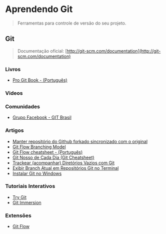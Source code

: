 # Aprendendo Git

> Ferramentas para controle de versão do seu projeto.

## Git

> Documentação oficial: [http://git-scm.com/documentation](http://git-scm.com/documentation)

### Livros
* [Pro Git Book - (Português)](http://git-scm.com/book/pt-br)

### Videos

### Comunidades
* [Grupo Facebook - GIT Brasil](https://www.facebook.com/groups/gitbrasil/)

### Artigos
* [Manter repositório do Github forkado sincronizado com o original](http://blog.da2k.com.br/2014/01/19/manter-repositorio-github-forkado-sincronizado-com-o-original/)
* [Git Flow Branching Model](http://nvie.com/posts/a-successful-git-branching-model/)
* [Git Flow cheatsheet - (Português)](http://danielkummer.github.io/git-flow-cheatsheet/index.pt_BR.html)
* [Git Nosso de Cada Dia (Git Cheatsheet)](http://blog.glaucocustodio.com/2013/03/06/git-nosso-de-cada-dia-git-cheatsheet/)
* [Trackear (acompanhar) Diretórios Vazios com Git](http://blog.glaucocustodio.com/2013/05/02/trackear-acompanhar-diretorios-vazios-com-git/)
* [Exibir Branch Atual em Repositórios Git no Terminal](http://blog.glaucocustodio.com/2013/03/15/exibir-branch-atual-em-repositorios-git-no-terminal/)
* [Instalar Git no Windows](http://blog.glaucocustodio.com/2012/07/27/instalar-git-no-windows/)

### Tutoriais Interativos
* [Try Git](http://try.github.io/levels/1/challenges/1)
* [Git Immersion](http://gitimmersion.com/)

### Extensões
* [Git Flow](https://github.com/nvie/gitflow)
